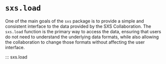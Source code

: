 # `sxs.load`

One of the main goals of the `sxs` package is to provide a simple and
consistent interface to the data provided by the SXS Collaboration.
The `sxs.load` function is the primary way to access the data,
ensuring that users do not need to understand the underlying data
formats, while also allowing the collaboration to change those formats
without affecting the user interface.


::: sxs.load
